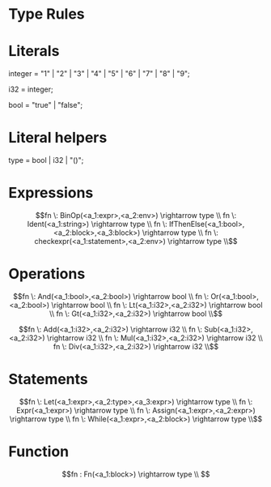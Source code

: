 # Type Rules
# Literals

integer = "1" | "2" | "3" | "4" | "5" | "6" | "7" | "8" | "9";

i32 = integer;

bool = "true" | "false";

# Literal helpers

type = bool | i32 | "()";

# Expressions

```math
fn \: BinOp(<a_1:expr>,<a_2:env>) \rightarrow type \\
fn \: Ident(<a_1:string>) \rightarrow type \\
fn \: IfThenElse(<a_1:bool>,<a_2:block>,<a_3:block>) \rightarrow type \\
fn \: checkexpr(<a_1:statement>,<a_2:env>) \rightarrow type \\
```

# Operations

```math
fn \: And(<a_1:bool>,<a_2:bool>) \rightarrow bool \\
fn \: Or(<a_1:bool>,<a_2:bool>) \rightarrow bool \\
fn \: Lt(<a_1:i32>,<a_2:i32>) \rightarrow bool \\
fn \: Gt(<a_1:i32>,<a_2:i32>) \rightarrow bool \\
```
```math
fn \: Add(<a_1:i32>,<a_2:i32>) \rightarrow i32 \\
fn \: Sub(<a_1:i32>,<a_2:i32>) \rightarrow i32 \\
fn \: Mul(<a_1:i32>,<a_2:i32>) \rightarrow i32 \\
fn \: Div(<a_1:i32>,<a_2:i32>) \rightarrow i32 \\
```

# Statements

```math
fn \: Let(<a_1:expr>,<a_2:type>,<a_3:expr>) \rightarrow type \\
fn \: Expr(<a_1:expr>) \rightarrow type \\
fn \: Assign(<a_1:expr>,<a_2:expr>) \rightarrow type \\
fn \: While(<a_1:expr>,<a_2:block>) \rightarrow type \\
```

# Function
```math
fn : Fn(<a_1:block>) \rightarrow type \\ 
```